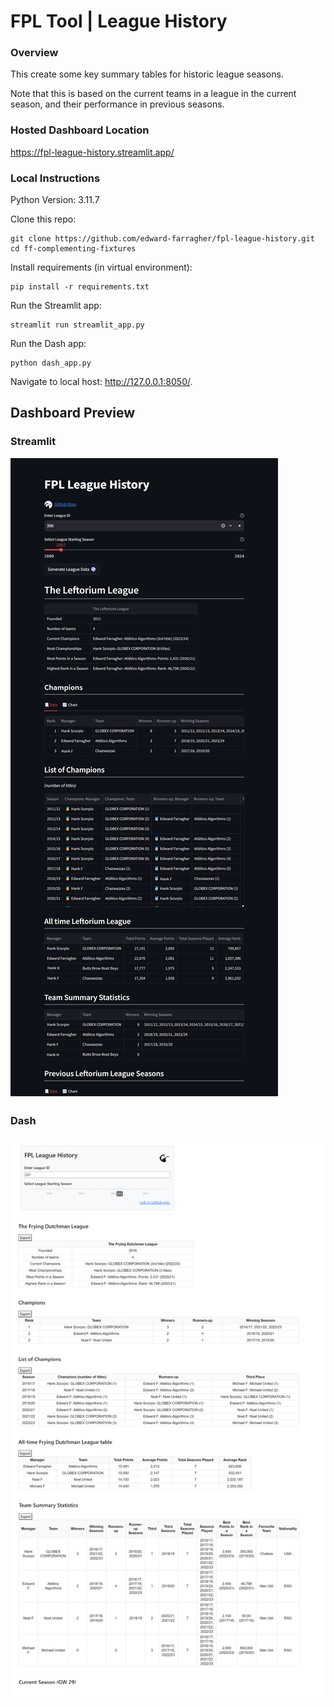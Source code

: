 # FPL Tool | League History

### Overview
This create some key summary tables for historic league seasons.

Note that this is based on the current teams in a league in the current season, and their performance in previous seasons. 

### Hosted Dashboard Location
https://fpl-league-history.streamlit.app/


### Local Instructions
Python Version: 3.11.7

Clone this repo:
```
git clone https://github.com/edward-farragher/fpl-league-history.git
cd ff-complementing-fixtures
```

Install requirements (in virtual environment):
```
pip install -r requirements.txt
```

Run the Streamlit app:
```
streamlit run streamlit_app.py
```

Run the Dash app:
```
python dash_app.py
```

Navigate to local host: http://127.0.0.1:8050/.


## Dashboard Preview

### Streamlit
![](assets/dashboard_preview_streamlit.png)

### Dash
![](assets/dashboard_preview_dash.png)
